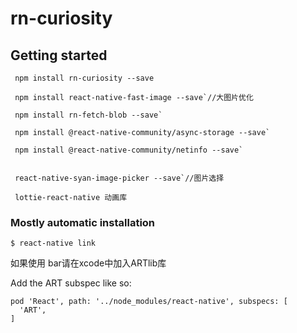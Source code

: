 
# rn-curiosity

## Getting started

```
 npm install rn-curiosity --save

 npm install react-native-fast-image --save`//大图片优化

 npm install rn-fetch-blob --save`

 npm install @react-native-community/async-storage --save`

 npm install @react-native-community/netinfo --save`
 
```

```
 react-native-syan-image-picker --save`//图片选择
 
 lottie-react-native 动画库
```
### Mostly automatic installation

`$ react-native link `


如果使用 bar请在xcode中加入ARTlib库

Add the ART subspec like so:
````
pod 'React', path: '../node_modules/react-native', subspecs: [
  'ART',
]
````



